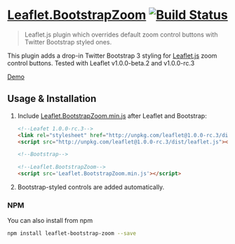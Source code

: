 # [Leaflet.BootstrapZoom](https://github.com/MAD-GooZe/Leaflet.BootstrapZoom) [![Build Status](https://travis-ci.org/mad-gooze/Leaflet.BootstrapZoom.svg?branch=master)](https://travis-ci.org/mad-gooze/Leaflet.BootstrapZoom)
> Leaflet.js plugin which overrides default zoom control buttons with Twitter Bootstrap styled ones.

This plugin adds a drop-in Twitter Bootstrap 3 styling for [Leaflet.js](http://leafletjs.com/) zoom control buttons. 
Tested with Leaflet v1.0.0-beta.2 and v1.0.0-rc.3

[Demo](http://mad-gooze.github.io/Leaflet.BootstrapZoom/)
## Usage & Installation
1. Include [Leaflet.BootstrapZoom.min.js](https://github.com/MAD-GooZe/Leaflet.BootstrapZoom/blob/gh-pages/Leaflet.BootstrapZoom.min.js) 
after Leaflet and Bootstrap:
   
    ```html
    <!--Leafet 1.0.0-rc.3-->
    <link rel="stylesheet" href="http://unpkg.com/leaflet@1.0.0-rc.3/dist/leaflet.css"/>
    <script src="http://unpkg.com/leaflet@1.0.0-rc.3/dist/leaflet.js"></script>
    
    <!--Bootstrap-->
 
    <!--Leaflet.BootstrapZoom-->
    <script src='Leaflet.BootstrapZoom.min.js'></script>
    ```
2. Bootstrap-styled controls are added automatically.

### NPM
You can also install from npm
```bash
npm install leaflet-bootstrap-zoom --save
```